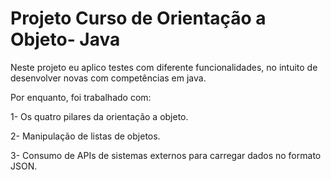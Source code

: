 <h1> Projeto Curso de Orientação a Objeto- Java </h1>

Neste projeto eu aplico testes com diferente funcionalidades, no intuito de desenvolver novas com competências em java.

Por enquanto, foi trabalhado com: 

<p> 1- Os quatro pilares da orientação a objeto. </p>
<p>2- Manipulação de listas de objetos.</p>
<p>3- Consumo de APIs de sistemas externos para carregar dados no formato JSON.</p>


